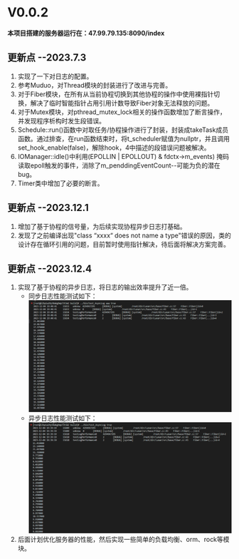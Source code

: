 # V0.0.2
**本项目搭建的服务器运行在：47.99.79.135:8090/index**
## 更新点  --2023.7.3
1. 实现了一下对日志的配置。
2. 参考Muduo，对Thread模块的封装进行了改进与完善。
3. 对于Fiber模块，在所有从当前协程切换到其他协程的操作中使用裸指针切换，解决了临时智能指针占用引用计数导致Fiber对象无法释放的问题。
4. 对于Mutex模块，对pthread_mutex_lock相关的操作函数增加了断言操作，并发现程序析构时发生段错误。
5. Schedule::run()函数中对取任务/协程操作进行了封装，封装成takeTask成员函数。通过排查，在run函数结束时，将t_scheduler赋值为nullptr，并且调用set_hook_enable(false)，解除hook，4中描述的段错误问题被解决。
6. IOManager::idle()中利用(EPOLLIN | EPOLLOUT) & fdctx->m_events) 掩码读取epoll触发的事件，消除了m_penddingEventCount--可能为负的潜在bug。
7. Timer类中增加了必要的断言。

## 更新点 --2023.12.1
1. 增加了基于协程的信号量，为后续实现协程异步日志打基础。
2. 发现了之前编译出现"class “xxxx“ does not name a type"错误的原因，类的设计存在循环引用的问题，目前暂时使用指针解决，待后面将解决方案完善。

## 更新点 --2023.12.4
1. 实现了基于协程的异步日志，将日志的输出效率提升了近一倍。
    - 同步日志性能测试如下：
    ![同步日志性能](./photo/同步长.PNG)
    - 异步日志性能测试如下：
    ![异步日志性能](./photo/异步长.PNG)
2. 后面计划优化服务器的性能，然后实现一些简单的负载均衡、orm、rock等模块。